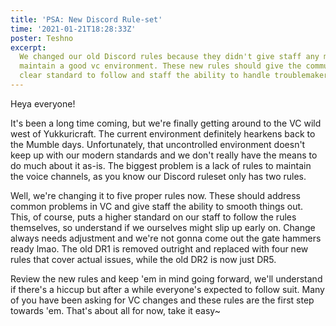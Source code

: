 ```yaml
---
title: 'PSA: New Discord Rule-set'
time: '2021-01-21T18:28:33Z'
poster: Teshno
excerpt:
  We changed our old Discord rules because they didn't give staff any means to 
  maintain a good vc environment. These new rules should give the community a 
  clear standard to follow and staff the ability to handle troublemakers.
---
```


Heya everyone!

It's been a long time coming, but we're finally getting around to the VC wild
west of Yukkuricraft. The current environment definitely hearkens back to the
Mumble days. Unfortunately, that uncontrolled environment doesn't keep up with
our modern standards and we don't really have the means to do much about it
as-is. The biggest problem is a lack of rules to maintain the voice channels, as
you know our Discord ruleset only has two rules.

Well, we're changing it to five proper rules now. These should address common
problems in VC and give staff the ability to smooth things out. This, of course,
puts a higher standard on our staff to follow the rules themselves, so
understand if we ourselves might slip up early on. Change always needs
adjustment and we're not gonna come out the gate hammers ready lmao. The old DR1
is removed outright and replaced with four new rules that cover actual issues,
while the old DR2 is now just DR5.

Review the new rules and keep 'em in mind going forward, we'll understand if
there's a hiccup but after a while everyone's expected to follow suit. Many of
you have been asking for VC changes and these rules are the first step towards
'em. That's about all for now, take it easy~
